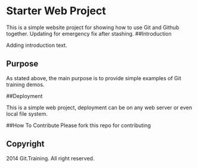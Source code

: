 # Starter Web Project

This is a simple website project for showing how to use Git and Github together. Updating for emergency fix after stashing.
##Introduction

Adding introduction text.

## Purpose

As stated above, the main purpose is to provide simple examples of Git training demos.

##Deployment

This is a simple web project, deployment can be on any web server or even local file system.

##How To Contribute
Please fork this repo for contributing

## Copyright

2014 Git.Training. All right reserved.
